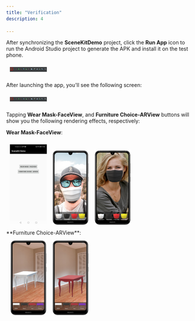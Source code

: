 ```yaml
---
title: "Verification"
description: 4

---
```


After synchronizing the **SceneKitDemo** project, click the **Run App** icon to run the Android Studio project to generate the APK and install it on the test phone.

<div style="padding: 5px">
    <img style="width: 100.00px ; padding: 5px" src="https://raw.githubusercontent.com/ZehraYilmaz/gh-pages-scenekitcodelab/main/assets/scenekit_codelab_doc_ss_3.png">
</div>

After launching the app, you'll see the following screen:

<div style="padding: 5px">
    <img style="width: 100.00px ; padding: 5px" src="https://raw.githubusercontent.com/ZehraYilmaz/gh-pages-scenekitcodelab/main/assets/scenekit_codelab_doc_ss_3.png"></div>

Tapping **Wear Mask-FaceView**, and **Furniture Choice-ARView** buttons will show you the following rendering effects, respectively:

**Wear Mask-FaceView**:

<div style="padding: 5px">
    <img style="width: 100.00px ; padding: 5px" src="https://raw.githubusercontent.com/ZehraYilmaz/gh-pages-scenekitcodelab/main/assets/scene_kit_codelab_app_ss_1.jpg">
    <img style="width: 100.00px ; padding: 5px" src="https://raw.githubusercontent.com/ZehraYilmaz/gh-pages-scenekitcodelab/main/assets/scene_kit_codelab_app_ss_2.png">
    <img style="width: 100.00px ; padding: 5px" src="https://raw.githubusercontent.com/ZehraYilmaz/gh-pages-scenekitcodelab/main/assets/scene_kit_codelab_app_ss_3.png">
</div>
**Furniture Choice-ARView**:

<div style="padding: 5px"> 
    <img style="width: 100.00px ; padding: 5px" src="https://raw.githubusercontent.com/ZehraYilmaz/gh-pages-scenekitcodelab/main/assets/scene_kit_codelab_app_ss_4.png">
    <img style="width: 100.00px ; padding: 5px" src="https://raw.githubusercontent.com/ZehraYilmaz/gh-pages-scenekitcodelab/main/assets/scene_kit_codelab_app_ss_5.png">
</div>

